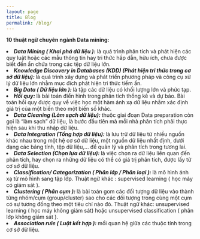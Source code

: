 ```yaml
---
layout: page
title: Blog
permalink: /blog/
---
```


<b>10 thuật ngữ chuyên ngành Data mining:</b>
 
<li><b><i>Data Mining ( Khai phá dữ liệu ):</i></b> là quá trình phân tích và phát hiện các quy luật hoặc các mẫu thông tin hay tri thức hấp dẫn, hữu ích, chưa được biết đến ẩn chứa trong các tệp dữ liệu lớn.
 </li>
                        <li><b><i>Knowledge Discovery in Databases (KDD) (Phát hiện tri thức trong cơ sở dữ liệu): </i></b> là quá trình xây dựng và phát triển phương pháp và công cụ xử lý dữ liệu lớn nhằm mục đích phát hiện tri thức tiềm ẩn.
                        </li>
                        <li><b><i>Big Data ( Dữ liệu lớn ): </i></b>là tập các dữ liệu có khối lượng lớn và phức tạp.
                        </li>
                        <li><b><i>Hồi quy: </i></b>là bài toán điển hình trong phân tích thống kê và dự báo. Bài toán hồi quy được quy về việc học một hàm ánh xạ dữ liệu nhằm xác định giá trị của một biến theo một biến số khác.
                        </li>
                        <li><b><i>Data Cleaning (Làm sạch dữ liệu): </i></b>thuộc giai đoạn Data preparation còn gọi là “làm sạch” dữ liệu, là bước đầu tiên mà mỗi nhà phân tích phải thực hiện sau khi thu nhập dữ liệu.
                        </li>
                        <li><b><i>Data Integration (Tổng hợp dữ liệu): </i></b>là lưu trữ dữ liệu từ nhiều nguồn khác nhau trong một hệ cơ sở dữ liệu, một nguồn dữ liệu nhất định, dưới dạng các bảng tính, tệp dữ liệu,... để quản lý và phân tích trong tương
                            lai.
                        </li>
                        <li><b><i>Data Selection (Chọn lựa dữ liệu): </i></b>là việc chọn ra dữ liệu liên quan đến phân tích, hay chọn ra những dữ liệu có thể có giá trị phân tích, được lấy từ cơ sở dữ liệu.
                        </li>
                        <li><b><i>Classification/ Categorization ( Phân lớp / Phân loại ): </i></b>là mô hình ánh xạ từ mô hình sang tập lớp. Thuật ngữ khác : supervised learning ( học máy có giám sát ).
                        </li>
                        <li><b><i>Clustering ( Phân cụm ): </i></b>là bài toán gom các đối tượng dữ liệu vào thành từng nhóm/cụm (group/cluster) sao cho các đối tượng trong cùng một cụm có sự tương đồng theo một tiêu chí nào đó. Thuật ngữ khác: unsupervised
                            learning ( học máy không giám sát) hoặc unsupervised classification ( phân lớp không giám sát ).
                        </li>
                        <li><b><i>Association rule ( Luật kết hợp ): </i></b>mối quan hệ giữa các thuộc tính trong cơ sở dữ liệu.
                        </li>
                        </ol>
